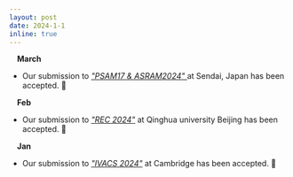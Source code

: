 ```yaml
---
layout: post
date: 2024-1-1
inline: true
---
```


&emsp;**March**
- Our submission to *<a href='https://www.psam17-asram2024.org/'>"PSAM17 & ASRAM2024" </a>* at Sendai, Japan has been accepted. :muscle:


&emsp;**Feb**
- Our submission to *<a href='http://rec2024.com/'>"REC 2024"</a>* at Qinghua university Beijing has been accepted. :muscle:


&emsp;**Jan**
- Our submission to *<a href='https://www.ivacs2024.com/'>"IVACS 2024"</a>* at Cambridge has been accepted. :muscle:







